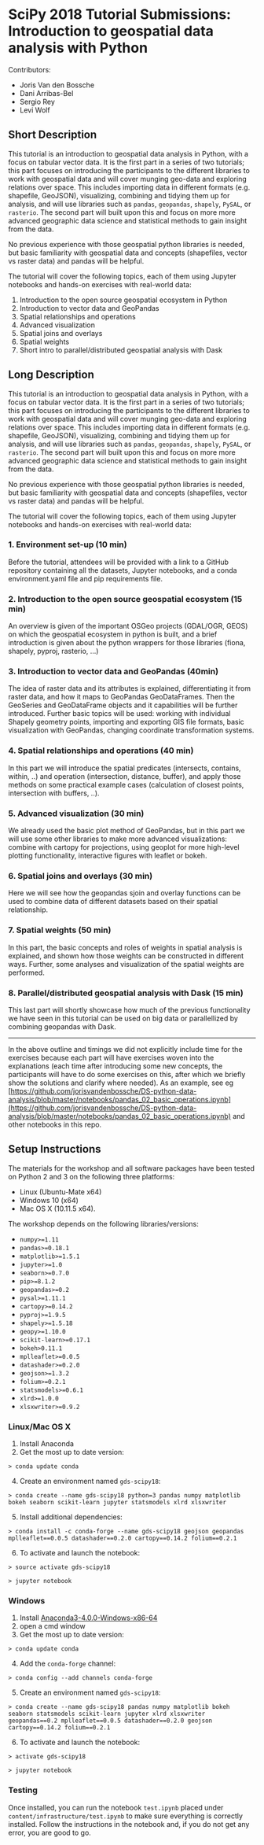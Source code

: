 # SciPy 2018 Tutorial Submissions: Introduction to geospatial data analysis with Python

Contributors:

- Joris Van den Bossche
- Dani Arribas-Bel
- Sergio Rey
- Levi Wolf

## Short Description

This tutorial is an introduction to geospatial data analysis in Python, with a focus on tabular vector data. 
It is the first part in a series of two tutorials; this part focuses on introducing the participants to the different libraries to work with geospatial data and will cover munging geo-data and exploring relations over space. This includes importing data in different formats (e.g. shapefile, GeoJSON), visualizing, combining and tidying them up for analysis, and will use libraries such as `pandas`, `geopandas`, `shapely`, `PySAL`, or `rasterio`. The second part will built upon this and focus on more more advanced geographic data science and statistical methods to gain insight from the data.

No previous experience with those geospatial python libraries is needed, but basic familiarity with geospatial data and concepts (shapefiles, vector vs raster data) and pandas will be helpful.

The tutorial will cover the following topics, each of them using Jupyter notebooks and hands-on exercises with real-world data:

1. Introduction to the open source geospatial ecosystem in Python
2. Introduction to vector data and GeoPandas
3. Spatial relationships and operations
4. Advanced visualization
5. Spatial joins and overlays
6. Spatial weights
7. Short intro to parallel/distributed geospatial analysis with Dask


## Long Description

This tutorial is an introduction to geospatial data analysis in Python, with a focus on tabular vector data. 
It is the first part in a series of two tutorials; this part focuses on introducing the participants to the different libraries to work with geospatial data and will cover munging geo-data and exploring relations over space. This includes importing data in different formats (e.g. shapefile, GeoJSON), visualizing, combining and tidying them up for analysis, and will use libraries such as `pandas`, `geopandas`, `shapely`, `PySAL`, or `rasterio`. The second part will built upon this and focus on more more advanced geographic data science and statistical methods to gain insight from the data.

No previous experience with those geospatial python libraries is needed, but basic familiarity with geospatial data and concepts (shapefiles, vector vs raster data) and pandas will be helpful.

The tutorial will cover the following topics, each of them using Jupyter notebooks and hands-on exercises with real-world data:

### 1. Environment set-up (10 min)

Before the tutorial, attendees will be provided with a link to a GitHub repository containing all the datasets, Jupyter notebooks, and a conda environment.yaml file and pip requirements file. 

### 2. Introduction to the open source geospatial ecosystem (15 min)

An overview is given of the important OSGeo projects (GDAL/OGR, GEOS) on which the geospatial ecosystem in python is built, and a brief introduction is given about the python wrappers for those libraries (fiona, shapely, pyproj, rasterio, ...)

### 3. Introduction to vector data and GeoPandas (40min)

The idea of raster data and its attributes is explained, differentiating it from raster data, and how it maps to GeoPandas GeoDataFrames. Then the GeoSeries and GeoDataFrame objects and it capabilities will be further introduced. Further basic topics will be used: working with individual Shapely geometry points, importing and exporting GIS file formats, basic visualization with GeoPandas, changing coordinate transformation systems.

### 4. Spatial relationships and operations (40 min)

In this part we will introduce the spatial predicates (intersects, contains, within, ..) and operation (intersection, distance, buffer), and apply those methods on some practical example cases (calculation of closest points, intersection with buffers, ..).

### 5. Advanced visualization (30 min)

We already used the basic plot method of GeoPandas, but in this part we will use some other libraries to make more advanced visualizations: combine with cartopy for projections, using geoplot for more high-level plotting functionality, interactive figures with leaflet or bokeh.

### 6. Spatial joins and overlays (30 min)

Here we will see how the geopandas sjoin and overlay functions can be used to combine data of different datasets based on their spatial relationship.

### 7. Spatial weights (50 min)

In this part, the basic concepts and roles of weights in spatial analysis is explained, and shown how those weights can be constructed in different ways. Further, some analyses and visualization of the spatial weights are performed.

### 8. Parallel/distributed geospatial analysis with Dask (15 min)

This last part will shortly showcase how much of the previous functionality we have seen in this tutorial can be used on big data or parallellized by combining geopandas with Dask.

---

In the above outline and timings we did not explicitly include time for the exercises because each part will have exercises woven into the explanations (each time after introducing some new concepts, the participants will have to do some exercises on this, after which we briefly show the solutions and clarify where needed). As an example, see eg [https://github.com/jorisvandenbossche/DS-python-data-analysis/blob/master/notebooks/pandas_02_basic_operations.ipynb](https://github.com/jorisvandenbossche/DS-python-data-analysis/blob/master/notebooks/pandas_02_basic_operations.ipynb) and other notebooks in this repo.

## Setup Instructions

The materials for the workshop and all software packages have been tested on
Python 2 and 3 on the following three platforms:

- Linux (Ubuntu-Mate x64)
- Windows 10 (x64)
- Mac OS X (10.11.5 x64).

The workshop depends on the following libraries/versions:

* `numpy>=1.11`
* `pandas>=0.18.1`
* `matplotlib>=1.5.1`
* `jupyter>=1.0`
* `seaborn>=0.7.0`
* `pip>=8.1.2`
* `geopandas>=0.2`
* `pysal>=1.11.1`
* `cartopy>=0.14.2`
* `pyproj>=1.9.5`
* `shapely>=1.5.18`
* `geopy>=1.10.0`
* `scikit-learn>=0.17.1`
* `bokeh>0.11.1`
* `mplleaflet>=0.0.5`
* `datashader>=0.2.0`
* `geojson>=1.3.2`
* `folium>=0.2.1`
* `statsmodels>=0.6.1`
* `xlrd>=1.0.0`
* `xlsxwriter>=0.9.2`

### Linux/Mac OS X

1. Install Anaconda
2. Get the most up to date version:

`> conda update conda`

4. Create an environment named `gds-scipy18`:

`> conda create --name gds-scipy18 python=3 pandas numpy matplotlib bokeh seaborn scikit-learn jupyter statsmodels xlrd xlsxwriter`

5. Install additional dependencies:

`> conda install -c conda-forge --name gds-scipy18 geojson geopandas mplleaflet==0.0.5 datashader==0.2.0 cartopy==0.14.2 folium==0.2.1`

6. To activate and launch the notebook:

```
> source activate gds-scipy18

> jupyter notebook
```

### Windows

1. Install
[Anaconda3-4.0.0-Windows-x86-64](http://repo.continuum.io/archive/Anaconda3-4.0.0-Windows-x86_64.exe)
2. open a cmd window
3. Get the most up to date version:

`> conda update conda`

4. Add the `conda-forge` channel:

`> conda config --add channels conda-forge`

5. Create an environment named `gds-scipy18`:

`> conda create --name gds-scipy18 pandas numpy matplotlib bokeh seaborn statsmodels scikit-learn jupyter xlrd xlsxwriter geopandas==0.2 mplleaflet==0.0.5 datashader==0.2.0 geojson cartopy==0.14.2 folium==0.2.1`

6. To activate and launch the notebook:

```
> activate gds-scipy18

> jupyter notebook
```

### Testing

Once installed, you can run the notebook `test.ipynb` placed under
`content/infrastructure/test.ipynb` to make sure everything is correctly
installed. Follow the instructions in the notebook and, if you do not get any
error, you are good to go.
